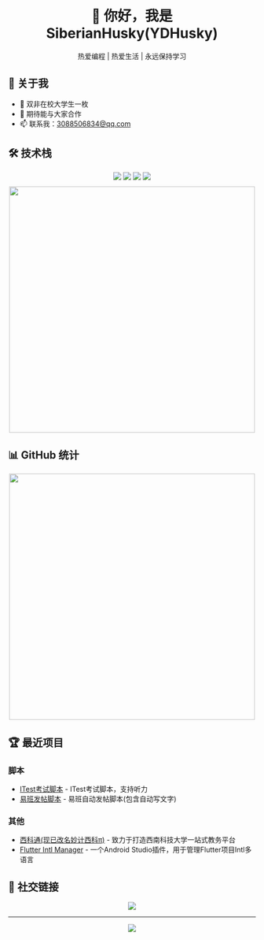 <div align="center">
    <h1>👋 你好，我是 SiberianHusky(YDHusky)</h1>
    <p>热爱编程 | 热爱生活 | 永远保持学习</p>
</div>

## 🎯 关于我

- 🔭 双非在校大学生一枚
- 👯 期待能与大家合作
- 📫 联系我：3088506834@qq.com

## 🛠️ 技术栈

<div align="center">
    <img src="https://img.shields.io/badge/-Java-007396?style=flat-square&logo=java&logoColor=white" />
    <img src="https://img.shields.io/badge/-Python-3776AB?style=flat-square&logo=python&logoColor=white" />
    <img src="https://img.shields.io/badge/-Vue.js-4FC08D?style=flat-square&logo=vue.js&logoColor=white" />
    <img src="https://img.shields.io/badge/-Flutter-02569B?style=flat-square&logo=flutter&logoColor=white" />
</div>
<div style="height:10px;" align="center">
</div>
<div align="center">
    <img width="500px" src="https://github-readme-stats.vercel.app/api/top-langs/?username=YDHusky&layout=compact&theme=radical" />
</div>

## 📊 GitHub 统计

<div align="center">
    <img width="500px" src="https://github-readme-stats.vercel.app/api?username=YDHusky&show_icons=true&theme=radical" />
</div>

## 🏆 最近项目

### 脚本
- [ITest考试脚本](https://github.com/YDHusky/itest) - ITest考试脚本，支持听力
- [易班发帖脚本](https://github.com/YDHusky/SYiBanPost) - 易班自动发帖脚本(包含自动写文字)
### 其他
- [西科通(现已改名妙计西科π)](https://github.com/YDHusky/SWUST-Link) - 致力于打造西南科技大学一站式教务平台 
- [Flutter Intl Manager](https://github.com/YDHusky/Flutter-Intl-Manager) - 一个Android Studio插件，用于管理Flutter项目Intl多语言


## 🤝 社交链接

<div align="center">
    <a href="https://husky.yudream.online"><img src="https://img.shields.io/badge/-Website-4285F4?style=flat-square&logo=google-chrome&logoColor=white" /></a>
</div>

---

<div align="center">
    <img src="https://komarev.com/ghpvc/?username=YDHusky&color=brightgreen" />
</div>
